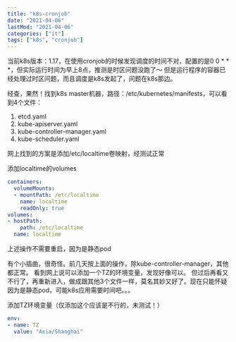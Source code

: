 ```yaml
---
title: "k8s-cronjob"
date: "2021-04-06"
lastMod: "2021-04-06"
categories: ["it"]
tags: ["k8s", "cronjob"]
---
```


当前k8s版本：1.17，在使用cronjob的时候发现调度的时间不对，配置的是0 0 * * *，但实际运行时间为早上8点，推测是时区问题没跑了～
但是运行程序的容器已经处理过时区问题，而且调度是k8s发起了，问题在k8s那边。

经查，果然！找到k8s master机器，路径：/etc/kubernetes/manifests，可以看到4个文件：

1. etcd.yaml
2. kube-apiserver.yaml
3. kube-controller-manager.yaml
4. kube-scheduler.yaml

网上找到的方案是添加/etc/localtime卷映射，经测试正常

添加localtime的volumes

```yaml
containers:
  volumeMounts:
  - mountPath: /etc/localtime
    name: localtime
    readOnly: true
volumes:
- hostPath:
    path: /etc/localtime
  name: localtime
```

上述操作不需要重启，因为是静态pod

有个小插曲，很奇怪。前几天按上面的操作，除kube-controller-manager，其他都正常。
看到网上说可以添加一个TZ的环境变量，发现好像可以。
但过后再看又不行了，再重新进入，做成跟其他3个文件一样，莫名其妙又好了。现在只能怀疑因为是静态pod，可能k8s应用需要时间吧。。。

添加TZ环境变量（仅添加这个应该是不行的，未测试！）

```yaml
env:
- name: TZ
  value: "Asia/Shanghai"
```
